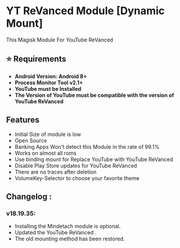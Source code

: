 # YT ReVanced Module [Dynamic Mount]
This Magisk Module For YouTube ReVanced

## ⭐ Requirements
- **Android Version: Android 8+**
- **Process Monitor Tool v2.1+**
- **YouTube must be Installed**
- **The Version of YouTube must be compatible with the version of YouTube ReVanced**
## Features
- Initial Size of module is low
- Open Source
- Banking Apps Won't detect this Module in the rate of 99.1%
- Works on almost all roms
- Use binding mount for Replace YouTube with YouTube ReVanced
- Disable Play Store updates for YouTube ReVanced 
- There are no traces after deletion
- VolumeKey-Selector to choose your favorite theme

## Changelog :
### v18.19.35:
- Installing the Mindetach module is optional. 
- Updated the YouTube ReVanced .
- The old mounting method has been restored.
